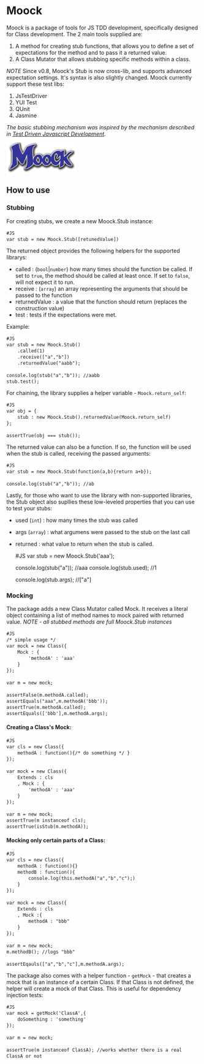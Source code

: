 Moock
===================
Moock is a package of tools for JS TDD development, specifically designed for Class development.
The 2 main tools supplied are:

1. A method for creating stub functions, that allows you to define a set of expectations for the method and to pass it a returned value. 
2. A Class Mutator that allows stubbing specific methods within a class.


*NOTE*
Since v0.8, Moock's Stub is now cross-lib, and supports advanced expectation settings. It's syntax is also slightly changed.
Moock currently support these test libs:

1. JsTestDriver
2. YUI Test
3. QUnit
4. Jasmine

*The basic stubbing mechanism was inspired by the mechanism described in [Test Driven Javascript Development](http://tddjs.com/).*

![Screenshot](https://github.com/arieh/Moock/raw/master/moock.png)

How to use
----------

### Stubbing

For creating stubs, we create a new Moock.Stub instance:

    #JS
    var stub = new Moock.Stub([retunedValue])

The returned object provides the following helpers for the supported librarys:

* called : (`bool`|`number`) how many times should the function be called. If set to `true`, the method should be called at least once. If set to `false`, will not expect it to run.
* receive : (`array`) an array representing the arguments that should be passed to the function
* returnedValue : a value that the function should return (replaces the construction value)
* test : tests if the expectations were met.

Example:
    
    #JS
    var stub = new Moock.Stub()
        .called(1)
        .receive(["a","b"])
        .returnedValue("aabb");
            
    console.log(stub("a","b")); //aabb
    stub.test();
    
For chaining, the library supplies a helper variable - `Moock.return_self`:

    #JS
    var obj = {
        stub : new Moock.Stub().returnedValue(Moock.return_self)
    };
     
    assertTrue(obj === stub());
         
The returned value can also be a function. If so, the function will be used when the stub is called, receiving the passed arguments:

    #JS
    var stub = new Moock.Stub(function(a,b){return a+b});
    
    console.log(stub("a","b")); //ab

Lastly, for those who want to use the library with non-supported libraries, the Stub object also supllies these low-leveled properties that you can use to test your stubs:

  * used (`int`) : how many times the stub was called
  * args (`array`) : what argumens were passed to the stub on the last call
  * returned : what value to return when the stub is called.


    #JS
    var stub = new Moock.Stub('aaa');
    
    console.log(stub("a")); //aaa
    console.log(stub.used); //1
     
    console.log(stub.args); //["a"]

### Mocking

The package adds a new Class Mutator called Mock. It receives a literal object containing a list of method names 
to mock paired with returned value.
*NOTE - all stubbed methods are full Moock.Stub instances*

    #JS
    /* simple usage */
    var mock = new Class({
        Mock : {
            'methodA' : 'aaa'
        }
    });
    
    var m = new mock;
    
    assertFalse(m.methodA.called);
    assertEquals("aaa",m.methodA('bbb'));
    assertTrue(m.methodA.called);
    assertEquals(['bbb'],m.methodA.args);
    

#### Creating a Class's Mock:

    #JS
    var cls = new Class({
        methodA : function(){/* do something */ }
    });
    
    var mock = new Class({
        Extends : cls
        , Mock : {
            'methodA' : 'aaa'
        } 
    });
    
    var m = new mock;
    assertTrue(m instanceof cls);
    assertTrue(isStub(m.methodA));
    
#### Mocking only certain parts of a Class:

    #JS
    var cls = new Class({
        methodA : function(){}
        methodB : function(){
            console.log(this.methodA("a","b","c");)
        }
    });
    
    var mock = new Class({
        Extends : cls
        , Mock :{
            methodA : "bbb"
        }
    });
    
    var m = new mock;
    m.methodB(); //logs "bbb"
    
    assertEqauls(["a","b","c"],m.methodA.args);
    
    
The package also comes with a helper function - `getMock` - that creates a mock that is an instance of a certain Class. 
If that Class is not defined, the helper will create a mock of that Class. This is useful for dependency injection tests:

    #JS
    var mock = getMock('ClassA',{
        doSomething : 'something'
    });
    
    var m = new mock;
    
    assertTrue(m instanceof ClassA); //works whether there is a real ClassA or not